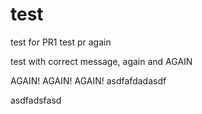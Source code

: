 # test

test for PR1
test pr again

test with correct message, again and AGAIN

AGAIN! AGAIN! AGAIN!
asdfafdadasdf

asdfadsfasd
